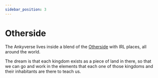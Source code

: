 ```yaml
---
sidebar_position: 3
---
```


# Otherside

The Ankyverse lives inside a blend of the [Otherside](https://www.otherside.xyz) with IRL places, all around the world.

The dream is that each kingdom exists as a piece of land in there, so that we can go and work in the elements that each one of those kingdoms and their inhabitants are there to teach us.
